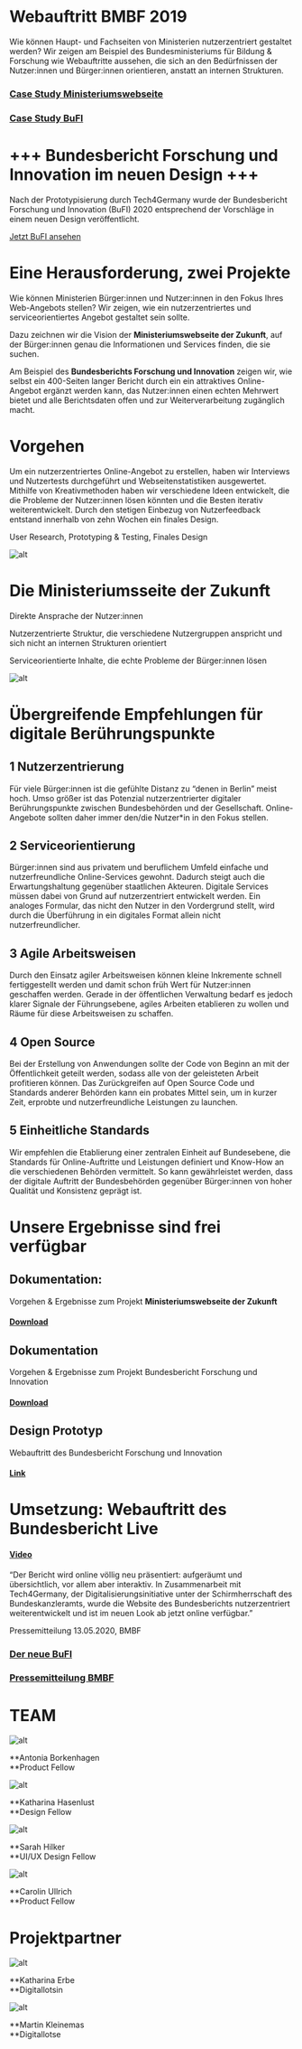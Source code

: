 # **Webauftritt BMBF 2019**


Wie können Haupt- und Fachseiten von Ministerien nutzerzentriert gestaltet werden? Wir zeigen am Beispiel des Bundesministeriums für Bildung & Forschung wie Webauftritte aussehen, die sich an den Bedürfnissen der Nutzer:innen und Bürger:innen orientieren, anstatt an internen Strukturen.


### [Case Study Ministeriumswebseite](https://medium.com/tech4germany/fallstudie-ministeriumswebseite-der-zukunft-5579641ab865)


### [Case Study BuFI](https://medium.com/tech4germany/fallstudie-bufi-infoplattform-zu-bildung-und-forschung-d7e10af51e22)


# +++ Bundesbericht Forschung und Innovation im neuen Design +++

Nach der Prototypisierung durch Tech4Germany wurde der Bundesbericht Forschung und Innovation (BuFI) 2020 entsprechend der Vorschläge in einem neuen Design veröffentlicht. 

[Jetzt BuFI ansehen](https://www.bundesbericht-forschung-innovation.de/) 


# Eine Herausforderung, zwei Projekte

Wie können Ministerien Bürger:innen und Nutzer:innen in den Fokus Ihres Web-Angebots stellen? Wir zeigen, wie ein nutzerzentriertes und serviceorientiertes Angebot gestaltet sein sollte.

Dazu zeichnen wir die Vision der **Ministeriumswebseite der Zukunft**, auf der Bürger:innen genau die Informationen und Services finden, die sie suchen.

Am Beispiel des **Bundesberichts Forschung und Innovation** zeigen wir, wie selbst ein 400-Seiten langer Bericht durch ein ein attraktives Online-Angebot ergänzt werden kann, das Nutzer:innen einen echten Mehrwert bietet und alle Berichtsdaten offen und zur Weiterverarbeitung zugänglich macht.


# Vorgehen

Um ein nutzerzentriertes Online-Angebot zu erstellen, haben wir Interviews und Nutzertests durchgeführt und Webseitenstatistiken ausgewertet. Mithilfe von Kreativmethoden haben wir verschiedene Ideen entwickelt, die die Probleme der Nutzer:innen lösen könnten und die Besten iterativ weiterentwickelt. Durch den stetigen Einbezug von Nutzerfeedback entstand innerhalb von zehn Wochen ein finales Design.

User Research, Prototyping & Testing, Finales Design

![alt](01_Screenshot-980x621.png)

# Die Ministeriumsseite der Zukunft

Direkte Ansprache der Nutzer:innen

Nutzerzentrierte Struktur, die verschiedene Nutzergruppen anspricht und sich nicht an internen Strukturen orientiert

Serviceorientierte Inhalte, die echte Probleme der Bürger:innen lösen


![alt](02_bufi-bg.png)

# Übergreifende Empfehlungen für digitale Berührungspunkte


## 1 Nutzerzentrierung

Für viele Bürger:innen ist die gefühlte Distanz zu “denen in Berlin” meist hoch. Umso größer ist das Potenzial nutzerzentrierter digitaler Berührungspunkte zwischen Bundesbehörden und der Gesellschaft. Online-Angebote sollten daher immer den/die Nutzer*in in den Fokus stellen.


## 2 Serviceorientierung

Bürger:innen sind aus privatem und beruflichem Umfeld einfache und nutzerfreundliche Online-Services gewohnt. Dadurch steigt auch die Erwartungshaltung gegenüber staatlichen Akteuren. Digitale Services müssen dabei von Grund auf nutzerzentriert entwickelt werden. Ein analoges Formular, das nicht den Nutzer in den Vordergrund stellt, wird durch die Überführung in ein digitales Format allein nicht nutzerfreundlicher.


## 3 Agile Arbeitsweisen

Durch den Einsatz agiler Arbeitsweisen können kleine Inkremente schnell fertiggestellt werden und damit schon früh Wert für Nutzer:innen geschaffen werden. Gerade in der öffentlichen Verwaltung bedarf es jedoch klarer Signale der Führungsebene, agiles Arbeiten etablieren zu wollen und Räume für diese Arbeitsweisen zu schaffen.


## 4 Open Source

Bei der Erstellung von Anwendungen sollte der Code von Beginn an mit der Öffentlichkeit geteilt werden, sodass alle von der geleisteten Arbeit profitieren können. Das Zurückgreifen auf Open Source Code und Standards anderer Behörden kann ein probates Mittel sein, um in kurzer Zeit, erprobte und nutzerfreundliche Leistungen zu launchen.


## 5 Einheitliche Standards

Wir empfehlen die Etablierung einer zentralen Einheit auf Bundesebene, die Standards für Online-Auftritte und Leistungen definiert und Know-How an die verschiedenen Behörden vermittelt. So kann gewährleistet werden, dass der digitale Auftritt der Bundesbehörden gegenüber Bürger:innen von hoher Qualität und Konsistenz geprägt ist.


# Unsere Ergebnisse sind frei verfügbar


## Dokumentation: 

Vorgehen & Ergebnisse zum Projekt **Ministeriumswebseite der Zukunft**


#### [Download](f1_Dokumentation-BMBF-Short-1.pdf) 


## Dokumentation 

Vorgehen & Ergebnisse zum Projekt Bundesbericht Forschung und Innovation


#### [Download](f2_Dokumentation-BuFI-Short-1.pdf) 


## Design Prototyp

Webauftritt des Bundesbericht Forschung und Innovation


#### [Link](https://www.figma.com/proto/1hBlUSAEgupcsIZVdlZKf1/BuFI-Showcase?node-id=875%3A14933&scaling=min-zoom) 


# Umsetzung: Webauftritt des Bundesbericht Live


#### [Video](v1_BuFI-Promo-Clip-BMBF.mov)

“Der Bericht wird online völlig neu präsentiert: aufgeräumt und übersichtlich, vor allem aber interaktiv. In Zusammenarbeit mit Tech4Germany, der Digitalisierungsinitiative unter der Schirmherrschaft des Bundeskanzleramts, wurde die Website des Bundesberichts nutzerzentriert weiterentwickelt und ist im neuen Look ab jetzt online verfügbar.”

Pressemitteilung 13.05.2020, BMBF


### [Der neue BuFI](https://www.bundesbericht-forschung-innovation.de) 


### [Pressemitteilung BMBF](https://www.bmbf.de/de/karliczek-forschung-und-innovation-sind-unsere-staerke-11580.html) 


# TEAM

![alt](03_Antonia_Borkenhagen.png)

**Antonia Borkenhagen \
**Product Fellow

![alt](04_Katharina_Hasenlust.png)

**Katharina Hasenlust \
**Design Fellow

![alt](05_Sarah_Hilker.png)

**Sarah Hilker \
**UI/UX Design Fellow

![alt](06_Carolin_Ullrich.png)

**Carolin Ullrich \
**Product Fellow


# Projektpartner

![alt](07_Katharina_Erbe.png)

**Katharina Erbe \
**Digitallotsin

![alt](08_Martin_Kleinemas.png)

**Martin Kleinemas \
**Digitallotse

 


